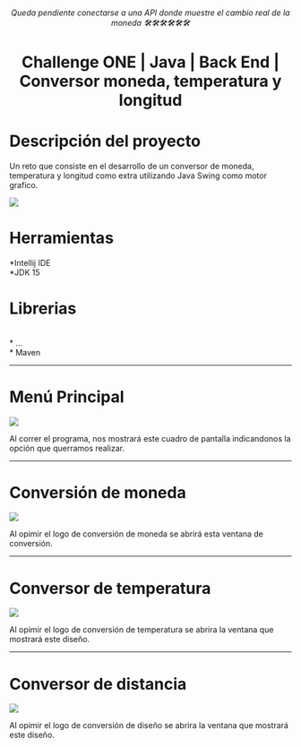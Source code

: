 <html>
  <div align="center">
 <h6>Queda pendiente conectarse a una API donde muestre el cambio real de la moneda 🛠🛠🛠🛠🛠🛠</h6>   
 <h1>Challenge ONE | Java | Back End | Conversor moneda, temperatura y longitud</h1>
</div>

<div>
 <h1>Descripción del proyecto</h1>
<p>Un reto que consiste en el desarrollo de un conversor de moneda, temperatura y longitud como extra utilizando Java Swing como motor grafico.</p>
 <img src="https://github.com/Magucho/Conversor_de_moneda/assets/98346054/5253b241-28b7-4f7b-9983-dcc44e854ba2">
 </div>


<div>
 <h1>Herramientas</h1>
 *Intellij IDE
 <br>
 *JDK 15
 <br>
 </div>
<div>
  <h1>Librerias</h1>
  
  <br>
  * ...
  <br>
  * Maven

  ---
  
  <div>
   <h1>Menú Principal</h1>
    <img src="https://github.com/Magucho/Conversor_de_moneda/assets/98346054/b2a63d18-5e4c-42ac-bb8c-f2ed628827bf">
    <p>Al correr el programa, nos mostrará este cuadro de pantalla indicandonos la opción que querramos realizar.</p>
  
  </div>

  ---

   <div>
   <h1>Conversión de moneda</h1>
    <img src="https://github.com/Magucho/Conversor_de_moneda/assets/98346054/cbcc7bb1-fb31-4e4d-ab9b-0ee93653258f">
  <p>Al opimir el logo de conversión de moneda se abrirá esta ventana de conversión.</p>
  </div>
</div>

---

   <h1>Conversor de temperatura</h1>
    <img src="https://github.com/Magucho/Conversor_de_moneda/assets/98346054/e88dd899-c758-4ff2-8029-351931a9eb38">
   <p>Al opimir el logo de conversión de temperatura se abrira la ventana que mostrará este diseño.</p>
  </div>
</div>

---

<div>
   <h1>Conversor de distancia</h1>
    <img src="https://github.com/Magucho/Conversor_de_moneda/assets/98346054/b45c7b34-d624-4e75-90de-65a3b4ebf7a9">
   <p>Al opimir el logo de conversión de diseño se abrira la ventana que mostrará este diseño.</p>
  </div>
</div>
</html>
